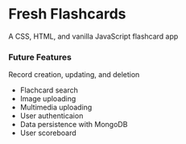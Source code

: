 # Fresh Flashcards
A CSS, HTML, and vanilla JavaScript flashcard app

### Future Features
Record creation, updating, and deletion
* Flachcard search
* Image uploading
* Multimedia uploading
* User authenticaion
* Data persistence with MongoDB
* User scoreboard
